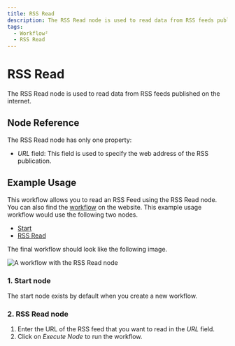 ```yaml
---
title: RSS Read
description: The RSS Read node is used to read data from RSS feeds published on the internet.
tags:
  - Workflow²
  - RSS Read
---
```


# RSS Read

The RSS Read node is used to read data from RSS feeds published on the internet.

## Node Reference

The RSS Read node has only one property:

- *URL* field: This field is used to specify the web address of the RSS publication.

## Example Usage

This workflow allows you to read an RSS Feed using the RSS Read node. You can also find the [workflow](https://n8n.io/workflows/583) on the website. This example usage workflow would use the following two nodes.
- [Start](/workflow/integrations/core-nodes/workflow-nodes-base.start/)
- [RSS Read]()


The final workflow should look like the following image.

![A workflow with the RSS Read node](/_images/integrations/core-nodes/rssfeedread/workflow.png)

### 1. Start node

The start node exists by default when you create a new workflow.

### 2. RSS Read node

1. Enter the URL of the RSS feed that you want to read in the *URL* field.
2. Click on *Execute Node* to run the workflow.




